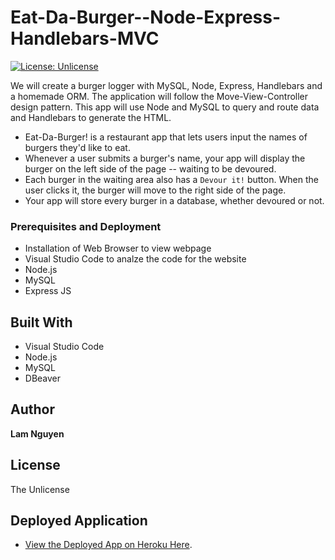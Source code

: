 # Eat-Da-Burger--Node-Express-Handlebars-MVC

[![License: Unlicense](https://img.shields.io/badge/license-Unlicense-blue.svg)](http://unlicense.org/)

We will create a burger logger with MySQL, Node, Express, Handlebars and a homemade ORM. The application will follow the Move-View-Controller design pattern. This app will use Node and MySQL to query and route data and Handlebars to generate the HTML.

* Eat-Da-Burger! is a restaurant app that lets users input the names of burgers they'd like to eat.
* Whenever a user submits a burger's name, your app will display the burger on the left side of the page -- waiting to be devoured.
* Each burger in the waiting area also has a `Devour it!` button. When the user clicks it, the burger will move to the right side of the page.
* Your app will store every burger in a database, whether devoured or not.

### Prerequisites and Deployment

* Installation of Web Browser to view webpage
* Visual Studio Code to analze the code for the website
* Node.js
* MySQL
* Express JS


## Built With

* Visual Studio Code
* Node.js
* MySQL
* DBeaver

## Author

**Lam Nguyen**

## License

The Unlicense

## Deployed Application

* [View the Deployed App on Heroku Here](https://aqueous-woodland-10613.herokuapp.com/).

